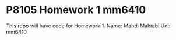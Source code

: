 # P8105 Homework 1 mm6410

This repo will have code for Homework 1.
Name: Mahdi Maktabi
Uni: mm6410

